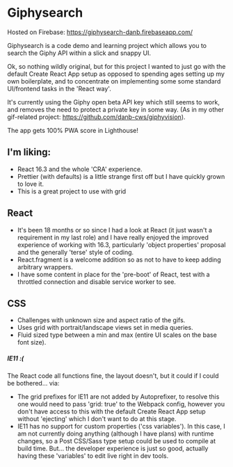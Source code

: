 # Giphysearch

Hosted on Firebase: https://giphysearch-danb.firebaseapp.com/

Giphysearch is a code demo and learning project which allows you to search the Giphy API within a slick and snappy UI.

Ok, so nothing wildly original, but for this project I wanted to just go with the default Create React App setup as opposed to spending ages setting up my own boilerplate, and to concentrate on implementing some some standard UI/frontend tasks in the 'React way'.  

It's currently using the Giphy open beta API key which still seems to work, and removes the need to protect a private key in some way.
(As in my other gif-related project: https://github.com/danb-cws/giphyvision).

The app gets 100% PWA score in Lighthouse!


## I'm liking:

- React 16.3 and the whole 'CRA' experience.
- Prettier (with defaults) is a little strange first off but I have quickly grown to love it.
- This is a great project to use with grid

## React

- It's been 18 months or so since I had a look at React (it just wasn't a requirement in my last role) and I have really enjoyed the improved experience of working with 16.3, particularly 'object properties' proposal and the generally 'terse' style of coding.
- React.fragment is a welcome addition so as not to have to keep adding arbitrary wrappers.
- I have some content in place for the 'pre-boot' of React, test with a throttled connection and disable service worker to see.

## CSS

- Challenges with unknown size and aspect ratio of the gifs.
- Uses grid with portrait/landscape views set in media queries.
- Fluid sized type between a min and max (entire UI scales on the base font size).

##### IE11 :(

The React code all functions fine, the layout doesn't, but it could if I could be bothered... via:

- The grid prefixes for IE11 are not added by Autoprefixer, to resolve this one would need to pass 'grid: true' to
  the Webpack config, however you don't have access to this with the default Create React App setup without 'ejecting'
  which I don't want to do at this stage.
- IE11 has no support for custom properties ('css variables'). In this case, I am not currently doing anything (although
  I have plans) with runtime changes, so a Post CSS/Sass type setup could be used to compile at build time. But... the developer experience is just so good, actually having these 'variables' to edit live right in dev tools.
